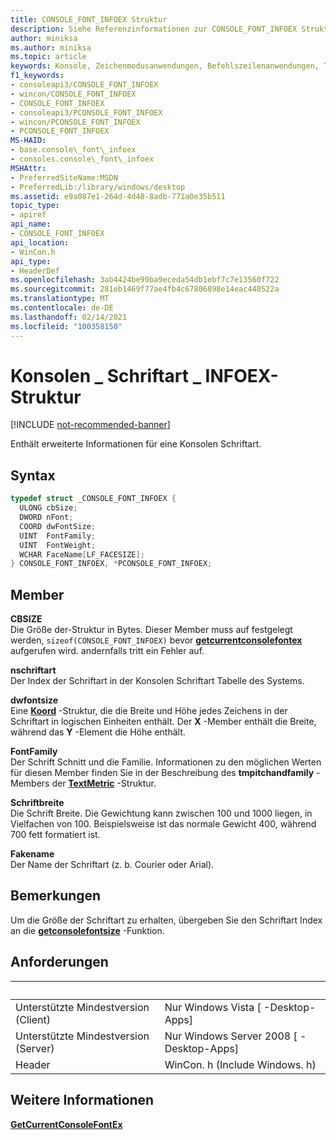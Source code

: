 ```yaml
---
title: CONSOLE_FONT_INFOEX Struktur
description: Siehe Referenzinformationen zur CONSOLE_FONT_INFOEX Struktur, die erweiterte Informationen für eine Konsolen Schriftart enthält.
author: miniksa
ms.author: miniksa
ms.topic: article
keywords: Konsole, Zeichenmodusanwendungen, Befehlszeilenanwendungen, Terminalanwendungen, Konsolen-API
f1_keywords:
- consoleapi3/CONSOLE_FONT_INFOEX
- wincon/CONSOLE_FONT_INFOEX
- CONSOLE_FONT_INFOEX
- consoleapi3/PCONSOLE_FONT_INFOEX
- wincon/PCONSOLE_FONT_INFOEX
- PCONSOLE_FONT_INFOEX
MS-HAID:
- base.console\_font\_infoex
- consoles.console\_font\_infoex
MSHAttr:
- PreferredSiteName:MSDN
- PreferredLib:/library/windows/desktop
ms.assetid: e9a087e1-264d-4d48-8adb-771a0e35b511
topic_type:
- apiref
api_name:
- CONSOLE_FONT_INFOEX
api_location:
- WinCon.h
api_type:
- HeaderDef
ms.openlocfilehash: 3ab4424be99ba9eceda54db1ebf7c7e13560f722
ms.sourcegitcommit: 281eb1469f77ae4fb4c67806898e14eac440522a
ms.translationtype: MT
ms.contentlocale: de-DE
ms.lasthandoff: 02/14/2021
ms.locfileid: "100358150"
---
```

# <a name="console_font_infoex-structure"></a>Konsolen \_ Schriftart \_ INFOEX-Struktur

[!INCLUDE [not-recommended-banner](./includes/not-recommended-banner.md)]

Enthält erweiterte Informationen für eine Konsolen Schriftart.

## <a name="syntax"></a>Syntax

```C
typedef struct _CONSOLE_FONT_INFOEX {
  ULONG cbSize;
  DWORD nFont;
  COORD dwFontSize;
  UINT  FontFamily;
  UINT  FontWeight;
  WCHAR FaceName[LF_FACESIZE];
} CONSOLE_FONT_INFOEX, *PCONSOLE_FONT_INFOEX;
```

## <a name="members"></a>Member

**CBSIZE**  
Die Größe der-Struktur in Bytes. Dieser Member muss auf festgelegt werden, `sizeof(CONSOLE_FONT_INFOEX)` bevor [**getcurrentconsolefontex**](getcurrentconsolefontex.md) aufgerufen wird. andernfalls tritt ein Fehler auf.

**nschriftart**  
Der Index der Schriftart in der Konsolen Schriftart Tabelle des Systems.

**dwfontsize**  
Eine [**Koord**](coord-str.md) -Struktur, die die Breite und Höhe jedes Zeichens in der Schriftart in logischen Einheiten enthält. Der **X** -Member enthält die Breite, während das **Y** -Element die Höhe enthält.

**FontFamily**  
Der Schrift Schnitt und die Familie. Informationen zu den möglichen Werten für diesen Member finden Sie in der Beschreibung des **tmpitchandfamily** -Members der [**TextMetric**](/windows/win32/api/wingdi/ns-wingdi-textmetrica) -Struktur.

**Schriftbreite**  
Die Schrift Breite. Die Gewichtung kann zwischen 100 und 1000 liegen, in Vielfachen von 100. Beispielsweise ist das normale Gewicht 400, während 700 fett formatiert ist.

**Fakename**  
Der Name der Schriftart (z. b. Courier oder Arial).

## <a name="remarks"></a>Bemerkungen

Um die Größe der Schriftart zu erhalten, übergeben Sie den Schriftart Index an die [**getconsolefontsize**](getconsolefontsize.md) -Funktion.

## <a name="requirements"></a>Anforderungen

| &nbsp; | &nbsp; |
|-|-|
| Unterstützte Mindestversion (Client) | Nur Windows Vista \[ -Desktop-Apps\] |
| Unterstützte Mindestversion (Server) | Nur Windows Server 2008 \[ -Desktop-Apps\] |
| Header | WinCon. h (Include Windows. h) |

## <a name="see-also"></a>Weitere Informationen

[**GetCurrentConsoleFontEx**](getcurrentconsolefontex.md)
